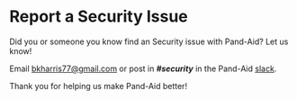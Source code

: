 # Report a Security Issue 
Did you or someone you know find an Security issue with Pand-Aid? Let us know! 

Email <bkharris77@gmail.com> or post in ___#security___ in the Pand-Aid [slack](https://join.slack.com/t/pand-aid/shared_invite/zt-crh7rsu8-Qbs3c44qRGHkaPtJH74PEA).

Thank you for helping us make Pand-Aid better!